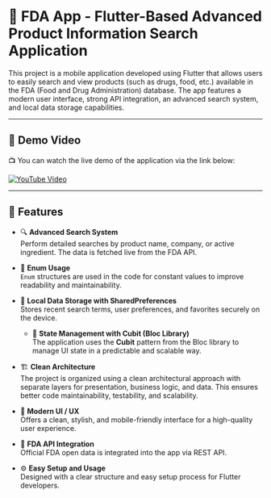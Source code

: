 # 🧪 FDA App - Flutter-Based Advanced Product Information Search Application

This project is a mobile application developed using Flutter that allows users to easily search and view products (such as drugs, food, etc.) available in the FDA (Food and Drug Administration) database. The app features a modern user interface, strong API integration, an advanced search system, and local data storage capabilities.

---

## 🎥 Demo Video

📺 You can watch the live demo of the application via the link below:

[![YouTube Video](https://img.youtube.com/vi/iDCO0zlIvoQ/0.jpg)](https://www.youtube.com/watch?v=iDCO0zlIvoQ)

---

## 🚀 Features

- 🔍 **Advanced Search System**  
  Perform detailed searches by product name, company, or active ingredient. The data is fetched live from the FDA API.

- 🧩 **Enum Usage**  
  `Enum` structures are used in the code for constant values to improve readability and maintainability.

- 💾 **Local Data Storage with SharedPreferences**  
  Stores recent search terms, user preferences, and favorites securely on the device.

  - 🧠 **State Management with Cubit (Bloc Library)**  
  The application uses the **Cubit** pattern from the Bloc library to manage UI state in a predictable and scalable way.

- 🏗️ **Clean Architecture**  
  The project is organized using a clean architectural approach with separate layers for presentation, business logic, and data. This ensures better code maintainability, testability, and scalability.

- 🎨 **Modern UI / UX**  
  Offers a clean, stylish, and mobile-friendly interface for a high-quality user experience.

- 📡 **FDA API Integration**  
  Official FDA open data is integrated into the app via REST API.

- ⚙️ **Easy Setup and Usage**  
  Designed with a clear structure and easy setup process for Flutter developers.
